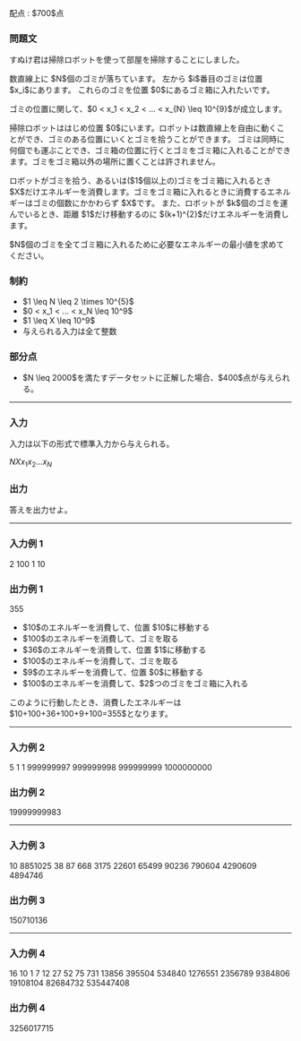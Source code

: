 
<div>

<span>

<span>

<p>
配点 : $700$点
</p>

<div>

<section>

### **問題文**

<p>
すぬけ君は掃除ロボットを使って部屋を掃除することにしました。
</p>

<p>
数直線上に $N$個のゴミが落ちています。
左から $i$番目のゴミは位置 $x_i$にあります。
これらのゴミを位置 $0$にあるゴミ箱に入れたいです。
</p>

<p>
ゴミの位置に関して、$0 < x_1 < x_2 < ... < x_{N} \leq 10^{9}$が成立します。
</p>

<p>
掃除ロボットははじめ位置 $0$にいます。ロボットは数直線上を自由に動くことができ、ゴミのある位置にいくとゴミを拾うことができます。
ゴミは同時に何個でも運ぶことでき、ゴミ箱の位置に行くとゴミをゴミ箱に入れることができます。ゴミをゴミ箱以外の場所に置くことは許されません。
</p>

<p>
ロボットがゴミを拾う、あるいは($1$個以上の)ゴミをゴミ箱に入れるとき $X$だけエネルギーを消費します。ゴミをゴミ箱に入れるときに消費するエネルギーはゴミの個数にかかわらず $X$です。
また、ロボットが $k$個のゴミを運んでいるとき、距離 $1$だけ移動するのに $(k+1)^{2}$だけエネルギーを消費します。
</p>

<p>
$N$個のゴミを全てゴミ箱に入れるために必要なエネルギーの最小値を求めてください。
</p>

</section>

</div>

<div>

<section>

### **制約**

<ul>

<li>
$1 \leq N \leq 2 \times 10^{5}$
</li>

<li>
$0 < x_1 < ... < x_N \leq 10^9$
</li>

<li>
$1 \leq X \leq 10^9$
</li>

<li>
与えられる入力は全て整数
</li>

</ul>

</section>

</div>

<div>

<section>

### **部分点**

<ul>

<li>
$N \leq 2000$を満たすデータセットに正解した場合、$400$点が与えられる。
</li>

</ul>

</section>

</div>

---

<div>

<div>

<section>

### **入力**

<p>
入力は以下の形式で標準入力から与えられる。
</p>

<div>

$N$$X$$x_1$$x_2$$...$$x_{N}$
</div>

</section>

</div>

<div>

<section>

### **出力**

<p>
答えを出力せよ。
</p>

</section>

</div>

</div>

---

<div>

<section>

### **入力例 1**

<div>

2 100
1 10

</div>

</section>

</div>

<div>

<section>

### **出力例 1**

<div>

355

</div>

<ul>

<li>
$10$のエネルギーを消費して、位置 $10$に移動する
</li>

<li>
$100$のエネルギーを消費して、ゴミを取る
</li>

<li>
$36$のエネルギーを消費して、位置 $1$に移動する
</li>

<li>
$100$のエネルギーを消費して、ゴミを取る
</li>

<li>
$9$のエネルギーを消費して、位置 $0$に移動する
</li>

<li>
$100$のエネルギーを消費して、$2$つのゴミをゴミ箱に入れる
</li>

</ul>

<p>
このように行動したとき、消費したエネルギーは $10+100+36+100+9+100=355$となります。
</p>

</section>

</div>

---

<div>

<section>

### **入力例 2**

<div>

5 1
1 999999997 999999998 999999999 1000000000

</div>

</section>

</div>

<div>

<section>

### **出力例 2**

<div>

19999999983

</div>

</section>

</div>

---

<div>

<section>

### **入力例 3**

<div>

10 8851025
38 87 668 3175 22601 65499 90236 790604 4290609 4894746

</div>

</section>

</div>

<div>

<section>

### **出力例 3**

<div>

150710136

</div>

</section>

</div>

---

<div>

<section>

### **入力例 4**

<div>

16 10
1 7 12 27 52 75 731 13856 395504 534840 1276551 2356789 9384806 19108104 82684732 535447408

</div>

</section>

</div>

<div>

<section>

### **出力例 4**

<div>

3256017715

</div>

</section>

</div>

</span>

</span>

</div>
